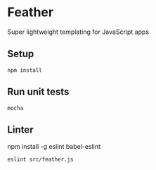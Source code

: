 # Feather

Super lightweight templating for JavaScript apps

## Setup

`npm install`

## Run unit tests

`mocha`

## Linter 

npm install -g eslint babel-eslint

`eslint src/feather.js`
